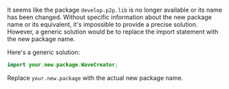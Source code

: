 It seems like the package `develop.p2p.lib` is no longer available or its name has been changed. Without specific information about the new package name or its equivalent, it's impossible to provide a precise solution. However, a generic solution would be to replace the import statement with the new package name. 

Here's a generic solution:

```java
import your.new.package.WaveCreator;
```

Replace `your.new.package` with the actual new package name.